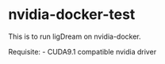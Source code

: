 # nvidia-docker-test

This is to run ligDream on nvidia-docker.

Requisite:
    - CUDA9.1 compatible nvidia driver
